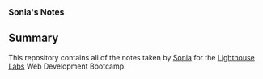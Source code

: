 ### Sonia's Notes

## Summary 

This repository contains all of the notes taken by [Sonia](https://github.com/sonia0409) for the [Lighthouse Labs](https://www.lighthouselabs.ca/) Web Development Bootcamp.